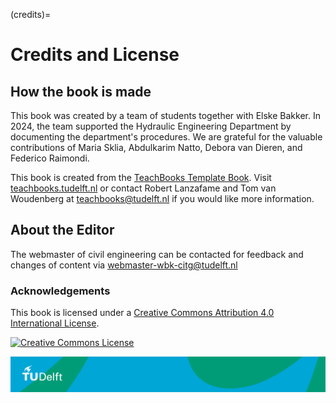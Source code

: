 (credits)=
# Credits and License

## How the book is made


This book was created by a team of students together with Elske Bakker. In 2024, the team supported the Hydraulic Engineering Department by documenting the department's procedures. We are grateful for the valuable contributions of Maria Sklia, Abdulkarim Natto, Debora van Dieren, and Federico Raimondi.


<!-- edit $CI_PROJECT_NAME below accordingly -->
<!-- This book is created using open source tools: it is a Jupyter Book that is written using Markdown, Jupyter notebooks and Python files to generate some figures. The files are stored on a [public GitLab repository of TU Delft](https://gitlab.tudelft.nl/interactivetextbooks-citg/$CI_PROJECT_NAME/). The published version of this book is compiled from a special branch (`he-staff`). View the repository README file or contact the author for additional information. -->

This book is created from the [TeachBooks Template Book](https://github.com/TeachBooks/template). Visit [teachbooks.tudelft.nl](https://teachbooks.tudelft.nl/) or contact Robert Lanzafame and Tom van Woudenberg at teachbooks@tudelft.nl if you would like more information. 

<!-- This webpage is built based on the Jupyter Book & TeachBooks platform because it is being used extensively in education at CEG (e.g., [the MUDE book](https://mude.citg.tudelft.nl/book)) and it offers plenty of advantages. For instance, uploading and sharing documents, e.g. pdf's or image files, is fairly quick to update and maintain. Furthermore, it offers flexibility in building the desired structure with a low level of complexity. -->


## About the Editor

The webmaster of civil engineering can be contacted for feedback and changes of content via webmaster-wbk-citg@tudelft.nl

### Acknowledgements


This book is licensed under a <a rel="license" href="http://creativecommons.org/licenses/by/4.0/">Creative Commons Attribution 4.0 International License</a>.

<a rel="license" href="http://creativecommons.org/licenses/by/4.0/"><img alt="Creative Commons License" style="border-width:0" src="https://i.creativecommons.org/l/by/4.0/88x31.png"/></a>

![footer](figures/footer-tudelft.jpg)